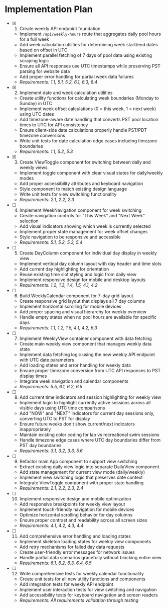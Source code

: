 # Implementation Plan

- [x] 1. Create weekly API endpoint foundation

  - Implement `/api/weekly-hours` route that aggregates daily pool hours for a full week
  - Add week calculation utilities for determining week start/end dates based on offset in UTC
  - Implement parallel fetching of 7 days of pool data using existing scraping logic
  - Ensure all API responses use UTC timestamps while preserving PST parsing for website data
  - Add proper error handling for partial week data failures
  - _Requirements: 1.1, 5.1, 5.2, 6.1, 6.3, 6.4_

- [x] 2. Implement date and week calculation utilities

  - Create utility functions for calculating week boundaries (Monday to Sunday) in UTC
  - Implement week offset calculations (0 = this week, 1 = next week) using UTC dates
  - Add timezone-aware date handling that converts PST pool location times to UTC for API consistency
  - Ensure client-side date calculations properly handle PST/PDT timezone conversions
  - Write unit tests for date calculation edge cases including timezone boundaries
  - _Requirements: 1.1, 5.2, 5.3_

- [x] 3. Create ViewToggle component for switching between daily and weekly views

  - Implement toggle component with clear visual states for daily/weekly modes
  - Add proper accessibility attributes and keyboard navigation
  - Style component to match existing design language
  - Write unit tests for view switching functionality
  - _Requirements: 2.1, 2.2, 2.3_

- [ ] 4. Implement WeekNavigation component for week switching

  - Create navigation controls for "This Week" and "Next Week" selection
  - Add visual indicators showing which week is currently selected
  - Implement proper state management for week offset changes
  - Style navigation to be responsive and accessible
  - _Requirements: 5.1, 5.2, 5.3, 5.4_

- [ ] 5. Create DayColumn component for individual day display in weekly view

  - Implement vertical day column layout with day header and time slots
  - Add current day highlighting for orientation
  - Reuse existing time slot styling and logic from daily view
  - Implement responsive design for mobile and desktop layouts
  - _Requirements: 1.2, 1.3, 1.4, 1.5, 4.1, 4.2_

- [ ] 6. Build WeeklyCalendar component for 7-day grid layout

  - Create responsive grid layout that displays all 7 day columns
  - Implement horizontal scrolling for mobile devices
  - Add proper spacing and visual hierarchy for weekly overview
  - Handle empty states when no pool hours are available for specific days
  - _Requirements: 1.1, 1.2, 1.5, 4.1, 4.2, 6.3_

- [ ] 7. Implement WeeklyView container component with data fetching

  - Create main weekly view component that manages weekly data state
  - Implement data fetching logic using the new weekly API endpoint with UTC date parameters
  - Add loading states and error handling for weekly data
  - Ensure proper timezone conversion from UTC API responses to PST display times
  - Integrate week navigation and calendar components
  - _Requirements: 5.5, 6.1, 6.2, 6.5_

- [ ] 8. Add current time indicators and session highlighting for weekly view

  - Implement logic to highlight currently active sessions across all visible days using UTC time comparisons
  - Add "NOW" and "NEXT" indicators for current day sessions only, converting UTC to PST for display
  - Ensure future weeks don't show current/next indicators inappropriately
  - Maintain existing color coding for lap vs recreational swim sessions
  - Handle timezone edge cases where UTC day boundaries differ from PST day boundaries
  - _Requirements: 3.1, 3.2, 3.3, 5.6_

- [ ] 9. Refactor main App component to support view switching

  - Extract existing daily view logic into separate DailyView component
  - Add state management for current view mode (daily/weekly)
  - Implement view switching logic that preserves date context
  - Integrate ViewToggle component with proper state handling
  - _Requirements: 2.1, 2.2, 2.3, 2.4_

- [ ] 10. Implement responsive design and mobile optimization

  - Add responsive breakpoints for weekly view layout
  - Implement touch-friendly navigation for mobile devices
  - Optimize horizontal scrolling behavior for day columns
  - Ensure proper contrast and readability across all screen sizes
  - _Requirements: 4.1, 4.2, 4.3, 4.4_

- [ ] 11. Add comprehensive error handling and loading states

  - Implement skeleton loading states for weekly view components
  - Add retry mechanisms for failed day data requests
  - Create user-friendly error messages for network issues
  - Handle partial data scenarios gracefully without blocking entire view
  - _Requirements: 6.1, 6.2, 6.3, 6.4, 6.5_

- [ ] 12. Write comprehensive tests for weekly calendar functionality
  - Create unit tests for all new utility functions and components
  - Add integration tests for weekly API endpoint
  - Implement user interaction tests for view switching and navigation
  - Add accessibility tests for keyboard navigation and screen readers
  - _Requirements: All requirements validation through testing_
